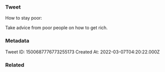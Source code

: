 ### Tweet
How to stay poor:

Take advice from poor people on how to get rich.

### Metadata
Tweet ID: 1500687776773255173
Created At: 2022-03-07T04:20:22.000Z

### Related

